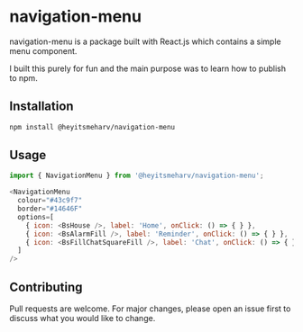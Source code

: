 # navigation-menu

navigation-menu is a package built with React.js which contains a simple menu component.

I built this purely for fun and the main purpose was to learn how to publish to npm. 

## Installation

```bash
npm install @heyitsmeharv/navigation-menu
```

## Usage

```js
import { NavigationMenu } from '@heyitsmeharv/navigation-menu';

<NavigationMenu 
  colour="#43c9f7"
  border="#14646F"
  options=[
    { icon: <BsHouse />, label: 'Home', onClick: () => { } },
    { icon: <BsAlarmFill />, label: 'Reminder', onClick: () => { } },
    { icon: <BsFillChatSquareFill />, label: 'Chat', onClick: () => { } },
  ]
/> 
```

## Contributing

Pull requests are welcome. For major changes, please open an issue first to discuss what you would like to change.